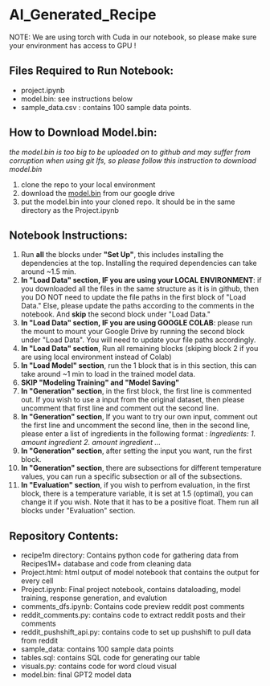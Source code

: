 # AI_Generated_Recipe

NOTE: We are using torch with Cuda in our notebook, so please make sure your environment has access to GPU !

## Files Required to Run Notebook:
- project.ipynb
- model.bin: see instructions below
- sample_data.csv : contains 100 sample data points.

## How to Download Model.bin:

*the model.bin is too big to be uploaded on to github and may suffer from corruption when using git lfs, so please follow this instruction to download model.bin*

1. clone the repo to your local environment
2. download the [model.bin](https://drive.google.com/file/d/1F7l3BEubcHUMe41H9yhMgzjhjM9b-WGz/view?usp=sharing) from our google drive 
3. put the model.bin into your cloned repo. It should be in the same directory as the Project.ipynb


## Notebook Instructions:
1. Run **all** the blocks under **"Set Up"**, this includes installing the dependencies at the top. Installing the required dependencies can take around ~1.5 min.
2. **In "Load Data" section, IF you are using your LOCAL ENVIRONMENT**: if you downloaded all the files in the same structure as it is in github, then you DO NOT need to update the file paths in the first block of "Load Data." Else, please update the paths according to the comments in the notebook. And **skip** the second block under "Load Data."
3. **In "Load Data" section, IF you are using GOOGLE COLAB**: please run the mount to mount your Google Drive by running the second block under "Load Data". You will need to update your file paths accordingly.
4. **In "Load Data" section**, Run all remaining blocks (skiping block 2 if you are using local environment instead of Colab)
5. **In "Load Model" section**, run the 1 block that is in this section, this can take around ~1 min to load in the trained model data.
6. **SKIP "Modeling Training" and "Model Saving"**
7. **In "Generation" section**, in the first block, the first line is commented out. If you wish to use a input from the original dataset, then please uncomment that first line and comment out the second line. 
8. **In "Generation" section**, If you want to try our own input, comment out the first line and uncomment the second line, then in the second line, please enter a list of ingredients in the following format : *Ingredients: 1. amount ingredient 2. amount ingredient ...*
9. **In "Generation" section**, after setting the input you want, run the first block.
10. **In "Generation" section**, there are subsections for different temperature values, you can run a specific subsection or all of the subsections.
11. **In "Evaluation" section**, if you wish to perfrom evaluation, in the first block, there is a temperature variable, it is set at 1.5 (optimal), you can change it if you wish. Note that it has to be a positive float. Them run all blocks under "Evaluation" section.

## Repository Contents:
- recipe1m directory: Contains python code for gathering data from Recipes1M+ database and code from cleaning data
- Project.html: html output of model notebook that contains the output for every cell
- Project.ipynb: Final project notebook, contains dataloading, model training, response generation, and evalution
- comments_dfs.ipynb: Contains code preview reddit post comments
- reddit_comments.py: contains code to extract reddit posts and their comments
- reddit_pushshift_api.py: contains code to set up pushshift to pull data from reddit
- sample_data: contains 100 sample data points
- tables.sql: contains SQL code for generating our table
- visuals.py: contains code for word cloud visual
- model.bin: final GPT2 model data
